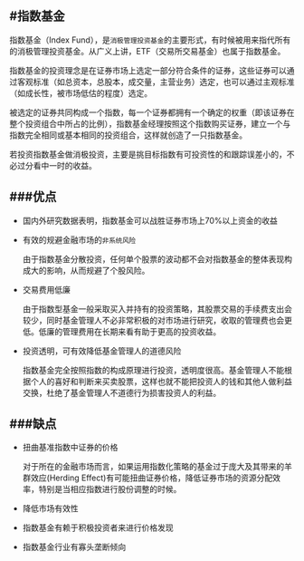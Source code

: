 #指数基金
---
指数基金（Index Fund），是`消极管理投资基金`的主要形式，有时候被用来指代所有的消极管理投资基金。从广义上讲，ETF（交易所交易基金）也属于指数基金。

指数基金的投资理念是在证券市场上选定一部分符合条件的证券，这些证券可以通过客观标准（如总资本，总股本，成交量，主营业务）选定，也可以通过主观标准（如成长性，被市场低估的程度）选定。

被选定的证券共同构成一个指数，每一个证券都拥有一个确定的权重（即该证券在整个投资组合中所占的比例），指数基金经理按照这个指数购买证券，建立一个与指数完全相同或基本相同的投资组合，这样就创造了一只指数基金。

若投资指数基金做消极投资，主要是挑目标指数有可投资性的和跟踪误差小的，不必过分看中一时的收益。 

###优点
---
+ 国内外研究数据表明，指数基金可以战胜证券市场上70%以上资金的收益

+ 有效的规避金融市场的`非系统风险`

  由于指数基金分散投资，任何单个股票的波动都不会对指数基金的整体表现构成大的影响，从而规避了个股风险。 

+ 交易费用低廉

  由于指数型基金一般采取买入并持有的投资策略，其股票交易的手续费支出会较少，同时基金管理人不必非常积极的对市场进行研究，收取的管理费也会更低。低廉的管理费用在长期来看有助于更高的投资收益。 

+ 投资透明，可有效降低基金管理人的道德风险

  指数基金完全按照指数的构成原理进行投资，透明度很高。基金管理人不能根据个人的喜好和判断来买卖股票，这样也就不能把投资人的钱和其他人做利益交换，杜绝了基金管理人不道德行为损害投资人的利益。 

###缺点
---
+ 扭曲基准指数中证券的价格

  对于所在的金融市场而言，如果运用指数化策略的基金过于庞大及其带来的羊群效应(Herding Effect)有可能扭曲证券价格，降低证券市场的资源分配效率，特别是当相应指数进行股份调整的时候。

+ 降低市场有效性

+ 指数基金有赖于积极投资者来进行价格发现

+ 指数基金行业有寡头垄断倾向
